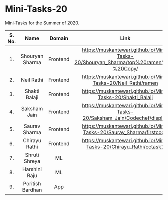 # Mini-Tasks-20
Mini-Tasks for the Summer of 2020.

| S. No.| Name | Domain | Link |
|:----:|:----:|:----:|:----:|
|1.| Shouryan Sharma | Frontend | https://muskantewari.github.io/Mini-Tasks-20/Shouryan_Sharma/top%20ramen%20-%20Copy/ |
|2.| Neil Rathi | Frontend | https://muskantewari.github.io/Mini-Tasks-20/Neil_Rathi/ramen |
|3.| Shakti Balaji | Frontend | https://muskantewari.github.io/Mini-Tasks-20/Shakti_Balaji |
|4.| Saksham Jain | Frontend | https://muskantewari.github.io/Mini-Tasks-20/Saksham_Jain/Codechef/display |
|5.| Saurav Sharma | Frontend | https://muskantewari.github.io/Mini-Tasks-20/Saurav_Sharma/firstcode |
|6.| Chirayu Rathi | Frontend | https://muskantewari.github.io/Mini-Tasks-20/Chirayu_Rathi/cctask1 |
|7.| Shruti Shreya | ML |
|8.| Harshini Raju | ML |
|9.| Poritish Bardhan | App |

